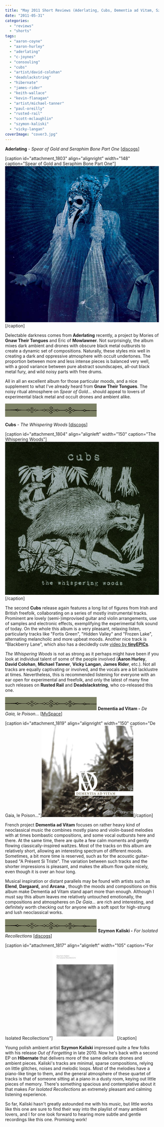 ```yaml
---
title: "May 2011 Short Reviews (Aderlating, Cubs, Dementia ad Vitam, Szymon Kaliski)"
date: "2011-05-31"
categories: 
  - "reviews"
  - "shorts"
tags: 
  - "aaron-coyne"
  - "aaron-hurley"
  - "aderlating"
  - "c-joynes"
  - "consouling"
  - "cubs"
  - "artist/david-colohan"
  - "deadslackstring"
  - "hibernate"
  - "james-rider"
  - "keith-wallace"
  - "kevin-flanagan"
  - "artist/michael-tanner"
  - "paul-oreilly"
  - "rusted-rail"
  - "scott-mclaughlin"
  - "szymon-kaliski"
  - "vicky-langan"
coverImage: "cover3.jpg"
---
```


**Aderlating** - _Spear of Gold and Seraphim Bone Part One_ \[[discogs](http://www.discogs.com/Aderlating-Spear-Of-Gold-And-Seraphim-Bone-Part-One/release/2779091)\]

\[caption id="attachment\_1803" align="alignright" width="148" caption="Spear of Gold and Seraphim Bone Part One"\][![](images/cover2.jpg "aderlating_seraphim")](http://www.eveningoflight.nl/wordpress/wp-content/uploads/2011/05/cover2.jpg "aderlating_seraphim")\[/caption\]

Delectable darkness comes from **Aderlating** recently, a project by Mories of **Gnaw Their Tongues** and Eric of **Mowlawner**. Not surprisingly, the album mixes dark ambient and drones with obscure black metal outbursts to create a dynamic set of compositions. Naturally, these styles mix well in creating a dark and oppressive atmosphere with occult undertones. The proportion between more and less intense pieces is balanced very well, with a good variance between pure abstract soundscapes, all-out black metal fury, and wild noisy parts with free drums.

All in all an excellent album for those particular moods, and a nice supplement to what I've already heard from **Gnaw Their Tongues**. The noisy ritual atmosphere on _Spear of Gold.._. should appeal to lovers of experimental black metal and occult drones and ambient alike.

![](images/filigree-divider_16_lg-300x43.gif "filigree-divider_16_lg")

**Cubs** \- _The Whispering Woods_ \[[discogs](http://www.discogs.com/Cubs-The-Whispering-Woods/release/2637021)\]

\[caption id="attachment\_1804" align="alignleft" width="150" caption="The Whispering Woods"\][![](images/cover3.jpg "cover")](http://www.eveningoflight.nl/wordpress/wp-content/uploads/2011/05/cover3.jpg "cover")\[/caption\]

The second **Cubs** release again features a long list of figures from Irish and British freefolk, collaborating on a series of mostly instrumental tracks. Prominent are lovely (semi-)improvised guitar and violin arrangements, use of samples and electronic effects, exemplifying the experimental folk sound of today. On the whole this album is a very pleasant, relaxing listen, particularly tracks like "Fortis Green", "Hidden Valley" and "Frozen Lake", alternating melancholic and more upbeat moods. Another nice track is "Blackberry Lane", which also has a decidedly cute [video by **tinyEPICs**](http://www.youtube.com/watch?v=97ScJfa0vJU).

_The Whispering Woods_ is not as strong as it perhaps might have been if you look at individual talent of some of the people involved (**Aaron Hurley**, **David Colohan**, **Michael Tanner**, **Vicky Langan**, **James Rider**, etc.). Not all tracks are equally captivating or involved, and the vocals are a bit lacklustre at times. Nevertheless, this is recommended listening for everyone with an ear open for experimental and freefolk, and only the latest of many fine such releases on **Rusted Rail** and **Deadslackstring**, who co-released this one.

![](images/filigree-divider_16_lg-300x43.gif "filigree-divider_16_lg") **Dementia ad Vitam -** _De Gaia, le Poison..._ \[[MySpace](http://www.myspace.com/dementiaadvitamband)\]

\[caption id="attachment\_1819" align="alignright" width="150" caption="De Gaia, le Poison..."\][![](images/cover_small1.jpg "dav_gaia")](http://www.eveningoflight.nl/wordpress/wp-content/uploads/2011/05/cover_small1.jpg "dav_gaia")\[/caption\]

French project **Dementia ad Vitam** focuses on rather heavy kind of neoclassical music the combines mostly piano and violin-based melodies with at times bombastic compositions, and some vocal outbursts here and there. At the same time, there are quite a few calm moments and gently flowing classically-inspired waltzes. Most of the tracks on this album are relatively short, allowing an interesting spectrum of different moods. Sometimes, a bit more time is reserved, such as for the acoustic guitar-based "A Présent Si Triste". The variation between such tracks and the shorter impressions is pleasant, and makes the album flow quite nicely, even though it is over an hour long.

Musical inspiration or distant parallels may be found with artists such as **Elend**, **Dargaard,** and **Arcana** , though the moods and compositions on this album make Dementia ad Vitam stand apart more than enough. Although I must say this album leaves me relatively untouched emotionally, the compositions and atmospheres on _De Gaia..._ are rich and interesting, and definitely worth checking out for anyone with a soft spot for high-strung and lush neoclassical works.

![](images/filigree-divider_16_lg-300x43.gif "filigree-divider_16_lg") **Szymon Kaliski -** _For Isolated Recollections_ \[[discogs](http://www.discogs.com/Szymon-Kaliski-For-Isolated-Recollections/release/2892571)\]

\[caption id="attachment\_1817" align="alignleft" width="105" caption="For Isolated Recollections"\][![](images/cover_small.jpg "kaliski_fir")](http://www.eveningoflight.nl/wordpress/wp-content/uploads/2011/05/cover_small.jpg "kaliski_fir")\[/caption\]

Young polish ambient artist **Szymon Kaliski** impressed quite a few folks with his release _Out of Forgetting_ in late 2010. Now he's back with a second EP on **Hibernate** that delivers more of the same delicate drones and ambient pieces. Kaliski's tracks are minimal, sparse compositions, relying on little glitches, noises and melodic loops. Most of the melodies have a piano-like tinge to them, and the general atmosphere of these quartet of tracks is that of someone sitting at a piano in a dusty room, keying out little pieces of memory. There's something spacious and contemplative about it that makes _For Isolated Recollections_ an extremely pleasant and calming listening experience.

So far, Kaliski hasn't greatly astounded me with his music, but little works like this one are sure to find their way into the playlist of many ambient lovers, and I for one look forward to hearing more subtle and gentle recordings like this one. Promising work!
